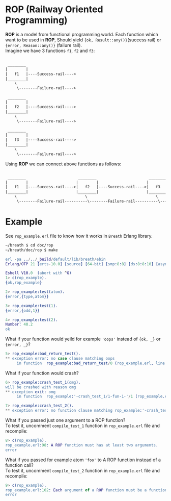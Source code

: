 # ROP (Railway Oriented Programming)
**ROP** is a model from functional programming world. Each function which want to be used in **ROP**, Should yield `{ok, Result::any()}`(success rail) or `{error, Reason::any()}` (failure rail).  
Imagine we have 3 functions `f1`, `f2` and `f3`:  
```txt

 ________
|        |                     
|   f1   |----Success-rail---->
|________|
    \
     \--------Failure-rail---->

 ________
|        |                     
|   f2   |----Success-rail---->
|________|
    \
     \--------Failure-rail---->

 ________
|        |                     
|   f3   |----Success-rail---->
|________|
    \
     \--------Failure-rail---->
```

Using **ROP** we can connect above functions as follows:  
```txt

 ________                       ________                       ________
|        |                     |        |                     |        |
|   f1   |----Success-rail---->|   f2   |----Success-rail---->|   f3   |----Success-rail---->
|________|                     |________|                     |________|
    \                              \                              \
     \--------Failure-rail----------\--------Failure-rail----------\--------Failure-rail---->
```

# Example
See `rop_example.erl` file to know how it works in `Breath` Erlang library.  
```sh
~/breath $ cd doc/rop
~/breath/doc/rop $ make
```
```erlang
erl -pa ../../_build/default/lib/breath/ebin
Erlang/OTP 21 [erts-10.0] [source] [64-bit] [smp:8:8] [ds:8:8:10] [async-threads:1] [hipe]

Eshell V10.0  (abort with ^G)
1> c(rop_example).
{ok,rop_example}

2> rop_example:test(atom).
{error,{type,atom}}

3> rop_example:test(1).   
{error,{odd,1}}

4> rop_example:test(2).
Number: 40.2
ok
```

What if your function would yeild for example `'oops'` instead of `{ok, _}` or `{error, _}`?  
```erlang
5> rop_example:bad_return_test(). 
** exception error: no case clause matching oops
     in function  rop_example:bad_return_test/0 (rop_example.erl, line 78)
```

What if your function would crash?  
```erlang
6> rop_example:crash_test_1(omg).
will be crashed with reason omg
** exception exit: omg
     in function  rop_example:'-crash_test_1/1-fun-1-'/1 (rop_example.erl, line 86)

7> rop_example:crash_test_2().   
** exception error: no function clause matching rop_example:'-crash_test_2/0-fun-1-'(nomatch) (rop_example.erl, line 93)
```

What if you passed just one argument to a ROP function?  
To test it, uncomment `compile_test_1` function in `rop_example.erl` file and recompile:  
```erlang
8> c(rop_example).
rop_example.erl:98: A ROP function must has at least two arguments.
error
```

What if you passed for example atom `'foo'` to A ROP function instead of a function call?  
To test it, uncomment `compile_test_2` function in `rop_example.erl` file and recompile:  
```erlang
9> c(rop_example).
rop_example.erl:102: Each argument of a ROP function must be a function call.
error
```

